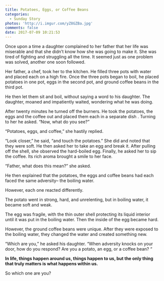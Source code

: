 ```yaml
---
title: Potatoes, Eggs, or Coffee Beans
categories:
  - Sunday Story
photos: 'http://i.imgur.com/yZ8GZBa.jpg'
comments: false
date: 2017-07-09 10:21:53
---
```


Once upon a time a daughter complained to her father that her life was miserable and that she didn’t know how she was going to make it. She was tired of fighting and struggling all the time. It seemed just as one problem was solved, another one soon followed.

<!-- more -->


Her father, a chef, took her to the kitchen. He filled three pots with water and placed each on a high fire. Once the three pots began to boil, he placed potatoes in one pot, eggs in the second pot, and ground coffee beans in the third pot.

He then let them sit and boil, without saying a word to his daughter. The daughter, moaned and impatiently waited, wondering what he was doing.

After twenty minutes he turned off the burners. He took the potatoes, the eggs and the coffee out and placed them each in a separate dish . Turning to her he asked. “Now, what do you see?”

“Potatoes, eggs, and coffee,” she hastily replied.

“Look closer,” he said, “and touch the potatoes.” She did and noted that they were soft. He then asked her to take an egg and break it. After pulling off the shell, she observed the hard-boiled egg. Finally, he asked her to sip the coffee. Its rich aroma brought a smile to her face.

“Father, what does this mean?” she asked.

He then explained that the potatoes, the eggs and coffee beans had each faced the same adversity– the boiling water.

However, each one reacted differently.

The potato went in strong, hard, and unrelenting, but in boiling water, it became soft and weak.

The egg was fragile, with the thin outer shell protecting its liquid interior until it was put in the boiling water. Then the inside of the egg became hard.

However, the ground coffee beans were unique. After they were exposed to the boiling water, they changed the water and created something new.

“Which are you,” he asked his daughter. “When adversity knocks on your door, how do you respond? Are you a potato, an egg, or a coffee bean? “

**In life, things happen around us, things happen to us, but the only thing that truly matters is what happens within us.**

So which one are you?